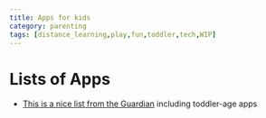 ```yaml
---
title: Apps for kids
category: parenting
tags: [distance_learning,play,fun,toddler,tech,WIP]
---
```


# Lists of Apps
* [This is a nice list from the Guardian](https://www.theguardian.com/technology/2020/mar/29/learning-apps-for-stir-crazy-kids-while-schools-are-closed) including toddler-age apps

